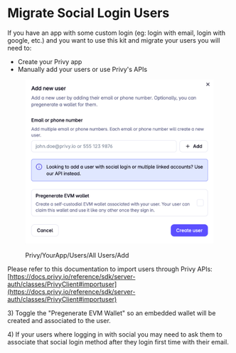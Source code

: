 # Migrate Social Login Users

If you have an app with some custom login (eg: login with email, login with google, etc.) and you want to use this kit and migrate your users you will need to:

* Create your Privy app
* Manually add your users or use Privy's APIs

<figure><img src="../../.gitbook/assets/image (1).png" alt=""><figcaption><p>Privy/YourApp/Users/All Users/Add</p></figcaption></figure>

Please refer to this documentation to import users through Privy APIs: [https://docs.privy.io/reference/sdk/server-auth/classes/PrivyClient#importuser](https://docs.privy.io/reference/sdk/server-auth/classes/PrivyClient#importuser)

3\) Toggle the "Pregenerate EVM Wallet" so an embedded wallet will be created and associated to the user.

4\) If your users where logging in with social you may need to ask them to associate that social login method after they login first time with their email.
